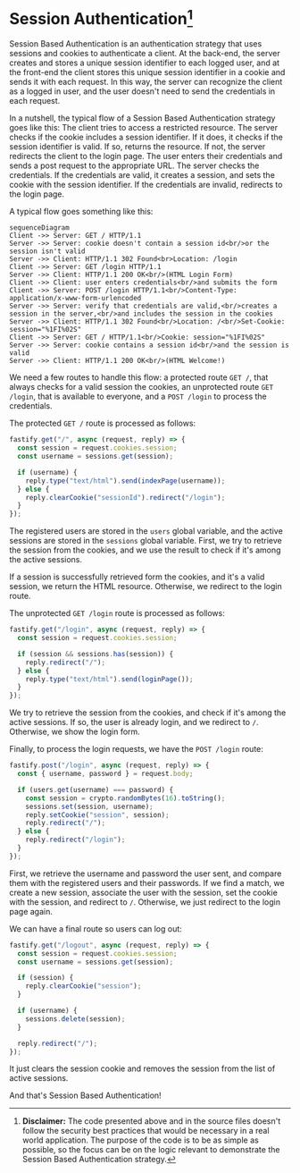 # Session Authentication[^1]

Session Based Authentication is an authentication strategy that uses sessions
and cookies to authenticate a client. At the back-end, the server creates and
stores a unique session identifier to each logged user, and at the front-end
the client stores this unique session identifier in a cookie and sends it with
each request. In this way, the server can recognize the client as a logged in
user, and the user doesn't need to send the credentials in each request.

In a nutshell, the typical flow of a Session Based Authentication strategy goes
like this: The client tries to access a restricted resource. The server checks
if the cookie includes a session identifier. If it does, it checks if the
session identifier is valid. If so, returns the resource. If not, the server
redirects the client to the login page. The user enters their credentials and
sends a post request to the appropriate URL. The server checks the credentials.
If the credentials are valid, it creates a session, and sets the cookie with
the session identifier. If the credentials are invalid, redirects to the login
page.

A typical flow goes something like this:

```mermaid
sequenceDiagram
Client ->> Server: GET / HTTP/1.1
Server ->> Server: cookie doesn't contain a session id<br/>or the session isn't valid
Server ->> Client: HTTP/1.1 302 Found<br>Location: /login
Client ->> Server: GET /login HTTP/1.1
Server ->> Client: HTTP/1.1 200 OK<br/>(HTML Login Form)
Client ->> Client: user enters credentials<br/>and submits the form
Client ->> Server: POST /login HTTP/1.1<br/>Content-Type: application/x-www-form-urlencoded
Server ->> Server: verify that credentials are valid,<br/>creates a session in the server,<br/>and includes the session in the cookies
Server ->> Client: HTTP/1.1 302 Found<br/>Location: /<br/>Set-Cookie: session="%1FI%02S"
Client ->> Server: GET / HTTP/1.1<br/>Cookie: session="%1FI%02S"
Server ->> Server: cookie contains a session id<br/>and the session is valid
Server ->> Client: HTTP/1.1 200 OK<br/>(HTML Welcome!)
```

We need a few routes to handle this flow: a protected route `GET /`, that
always checks for a valid session the cookies, an unprotected route `GET
/login`, that is available to everyone, and a `POST /login` to process the
credentials.

The protected `GET /` route is processed as follows:

```javascript
fastify.get("/", async (request, reply) => {
  const session = request.cookies.session;
  const username = sessions.get(session);

  if (username) {
    reply.type("text/html").send(indexPage(username));
  } else {
    reply.clearCookie("sessionId").redirect("/login");
  }
});
```

The registered users are stored in the `users` global variable, and the active
sessions are stored in the `sessions` global variable. First, we try to
retrieve the session from the cookies, and we use the result to check if it's
among the active sessions.

If a session is successfully retrieved form the cookies, and it's a valid
session, we return the HTML resource. Otherwise, we redirect to the login
route.

The unprotected `GET /login` route is processed as follows:

```JavaScript
fastify.get("/login", async (request, reply) => {
  const session = request.cookies.session;

  if (session && sessions.has(session)) {
    reply.redirect("/");
  } else {
    reply.type("text/html").send(loginPage());
  }
});
```

We try to retrieve the session from the cookies, and check if it's among the
active sessions. If so, the user is already login, and we redirect to `/`.
Otherwise, we show the login form.

Finally, to process the login requests, we have the `POST /login` route:

```javascript
fastify.post("/login", async (request, reply) => {
  const { username, password } = request.body;

  if (users.get(username) === password) {
    const session = crypto.randomBytes(16).toString();
    sessions.set(session, username);
    reply.setCookie("session", session);
    reply.redirect("/");
  } else {
    reply.redirect("/login");
  }
});
```

First, we retrieve the username and password the user sent, and compare them
with the registered users and their passwords. If we find a match, we create a
new session, associate the user with the session, set the cookie with the
session, and redirect to `/`. Otherwise, we just redirect to the login page
again.

We can have a final route so users can log out:

```javascript
fastify.get("/logout", async (request, reply) => {
  const session = request.cookies.session;
  const username = sessions.get(session);

  if (session) {
    reply.clearCookie("session");
  }

  if (username) {
    sessions.delete(session);
  }

  reply.redirect("/");
});

```

It just clears the session cookie and removes the session from the list of
active sessions.

And that's Session Based Authentication!

[^1]: **Disclaimer:** The code presented above and in the source files doesn't
  follow the security best practices that would be necessary in a real world
  application. The purpose of the code is to be as simple as possible, so the
  focus can be on the logic relevant to demonstrate the Session Based
  Authentication strategy.

